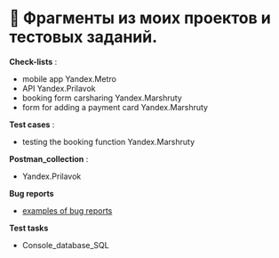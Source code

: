 
# 💬 Фрагменты из моих  проектов и тестовых заданий.



 **Check-lists** :
- mobile app Yandex.Metro
-  API Yandex.Prilavok
-  booking form carsharing Yandex.Marshruty
-  form for adding a payment card Yandex.Marshruty
  
  **Test cases** :
- testing  the booking function Yandex.Marshruty

**Postman_collection** :
- Yandex.Prilavok


 **Bug reports**
 - [examples of bug reports](https://zapad4.youtrack.cloud/projects/ca443656-ab05-4329-a0a9-27b2f4736f75)

  
 **Test tasks**
- Console_database_SQL

